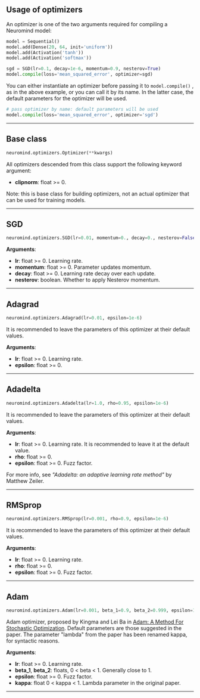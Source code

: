 
## Usage of optimizers

An optimizer is one of the two arguments required for compiling a Neuromind model:

```python
model = Sequential()
model.add(Dense(20, 64, init='uniform'))
model.add(Activation('tanh'))
model.add(Activation('softmax'))

sgd = SGD(lr=0.1, decay=1e-6, momentum=0.9, nesterov=True)
model.compile(loss='mean_squared_error', optimizer=sgd)
```

You can either instantiate an optimizer before passing it to `model.compile()` , as in the above example, or you can call it by its name. In the latter case, the default parameters for the optimizer will be used.

```python
# pass optimizer by name: default parameters will be used
model.compile(loss='mean_squared_error', optimizer='sgd')
```

---

## Base class

```python
neuromind.optimizers.Optimizer(**kwargs)
```

All optimizers descended from this class support the following keyword argument:

- __clipnorm__: float >= 0.

Note: this is base class for building optimizers, not an actual optimizer that can be used for training models.

---

##  SGD

```python
neuromind.optimizers.SGD(lr=0.01, momentum=0., decay=0., nesterov=False)
``` 

__Arguments__:

- __lr__: float >= 0. Learning rate.
- __momentum__: float >= 0. Parameter updates momentum.
- __decay__: float >= 0. Learning rate decay over each update.
- __nesterov__: boolean. Whether to apply Nesterov momentum.

---

##  Adagrad

```python
neuromind.optimizers.Adagrad(lr=0.01, epsilon=1e-6)
```

It is recommended to leave the parameters of this optimizer at their default values.

__Arguments__:

- __lr__: float >= 0. Learning rate. 
- __epsilon__: float >= 0. 

---

##  Adadelta

```python
neuromind.optimizers.Adadelta(lr=1.0, rho=0.95, epsilon=1e-6)
```

It is recommended to leave the parameters of this optimizer at their default values.

__Arguments__:

- __lr__: float >= 0. Learning rate. It is recommended to leave it at the default value.
- __rho__: float >= 0. 
- __epsilon__: float >= 0. Fuzz factor.

For more info, see *"Adadelta: an adaptive learning rate method"* by Matthew Zeiler.

---

##  RMSprop 

```python
neuromind.optimizers.RMSprop(lr=0.001, rho=0.9, epsilon=1e-6)
```

It is recommended to leave the parameters of this optimizer at their default values.

__Arguments__:

- __lr__: float >= 0. Learning rate. 
- __rho__: float >= 0.
- __epsilon__: float >= 0. Fuzz factor.

---

## Adam

```python
neuromind.optimizers.Adam(lr=0.001, beta_1=0.9, beta_2=0.999, epsilon=1e-8, kappa=1-1e-8)
```

Adam optimizer, proposed by Kingma and Lei Ba in [Adam: A Method For Stochastic Optimization](http://arxiv.org/pdf/1412.6980v4.pdf). Default parameters are those suggested in the paper. The parameter "lambda" from the paper has been renamed kappa, for syntactic reasons.

__Arguments__:

- __lr__: float >= 0. Learning rate. 
- __beta_1__, __beta_2__: floats, 0 < beta < 1. Generally close to 1.
- __epsilon__: float >= 0. Fuzz factor.
- __kappa__: float 0 < kappa < 1. Lambda parameter in the original paper.

---